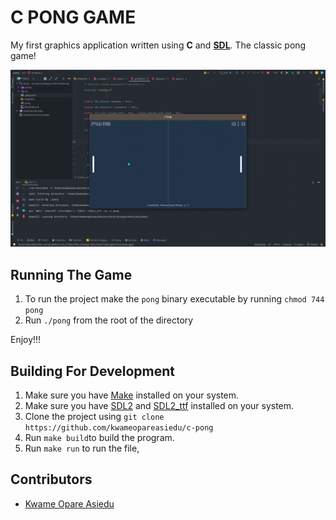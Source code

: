 # C PONG GAME

My first graphics application written using **C** and **[SDL](https://www.libsdl.org/)**. The classic pong game!

![](./c-pong.gif)

## Running The Game

1. To run the project make the `pong` binary executable by running `chmod 744 pong`
2. Run `./pong` from the root of the directory

Enjoy!!!

## Building For Development

1. Make sure you have [Make](https://www.gnu.org/software/make/) installed on your system.
2. Make sure you have [SDL2](https://www.libsdl.org/) and [SDL2_ttf](https://wiki.libsdl.org/SDL2_ttf/FrontPage/)
   installed on your system.
3. Clone the project using `git clone https://github.com/kwameopareasiedu/c-pong`
4. Run `make build`to build the program.
5. Run `make run` to run the file,

## Contributors

- [Kwame Opare Asiedu](https://github.com/kwameopareasiedu)